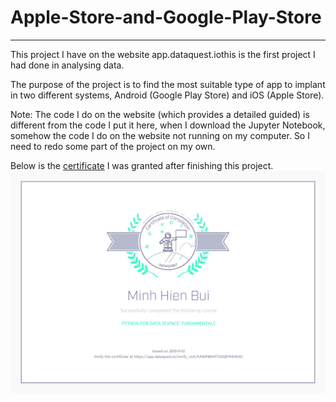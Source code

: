 # Apple-Store-and-Google-Play-Store
----------------------------------------------------------------------------------------------
This project I have on the website app.dataquest.iothis is the first project I had done in analysing data.

The purpose of the project is to find the most suitable type of app to implant in two different systems, Android (Google Play Store) and iOS (Apple Store).

Note: The code I do on the website (which provides a detailed guided) is different from the code I put it here, when I download the Jupyter Notebook, somehow the code I do on the website not running on my computer. So I need to redo some part of the project on my own.

Below is the [certificate](https://app.dataquest.io/view_cert/IUHDFBH4T7OJQ8YK6HUA/) I was granted after finishing this project.
![PYTHON FOR DATA SCIENCE: FUNDAMENTALS](https://github.com/buiminhhien2k/Apple-Store-and-Google-Play-Store/blob/master/minh-hien%20bui-python-for-data-science-fundamentals-page-001.jpg)
